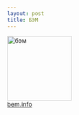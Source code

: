```yaml
---
layout: post
title: БЭМ
---
```


<img src="https://raw.githubusercontent.com/kuznetsovandrey76/wiki/master/assets/images/bem.png" alt="бэм" width="150px">  
<br>
<a href="https://ru.bem.info/">bem.info</a>
